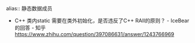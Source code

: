 alias:: 静态数据成员

- C++ 类内static 需要在类外初始化，是否违反了C++ RAII的原则？ - IceBear的回答 - 知乎
  https://www.zhihu.com/question/397086631/answer/1243766969